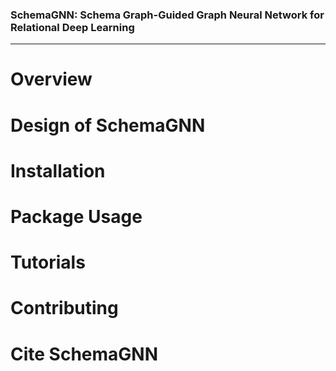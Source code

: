 ### SchemaGNN: Schema Graph-Guided Graph Neural Network for Relational Deep Learning

----


# Overview


# Design of SchemaGNN


# Installation

# Package Usage

# Tutorials


# Contributing


# Cite SchemaGNN

